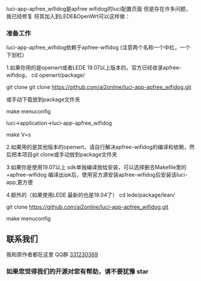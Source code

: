 luci-app-apfree_wifidog是apfree wifidog的luci配置页面
但是存在许多问题，我已经修复
将其加入到LEDE&OpenWrt可以这样做：

### 准备工作
luci-app-apfree_wifidog依赖于apfree-wifidog (注意两个名称一个中杠，一个下划杠)

1.如果你用的是openwrt或者LEDE 19.07以上版本的，官方已经收录apfree-wifidog，
cd openwrt/package/  

git clone git clone https://github.com/ai2online/luci-app-apfree_wifidog.git 

或手动下载放到package文件夹

make menuconfig

luci->application->luci-app-apfree_wifidog


make V=s



2.如果用的是其他版本的openwrt，请自行解决apfree-wifidog的编译和依赖，然后把本项目git clone或手动放到package文件夹

3.如果你是使用19.07以上 sdk单独编译放给安装，可以选择删去Makefile里的+apfree-wifidog  编译出ipk后，使用官方源安装apfree-wifidog后安装该luci-app,更方便

4.额外的（如果使用LEDE 最新的也是19.04了）
cd lede/package/lean/  

git clone https://github.com/ai2online/luci-app-apfree_wifidog.git  

make menuconfig



## 联系我们
我和原作者都在这里   QQ群
[331230369](https://jq.qq.com/?_wv=1027&k=4ADDSev)

### 如果您觉得我们的开源对您有帮助，请不要犹豫 star

